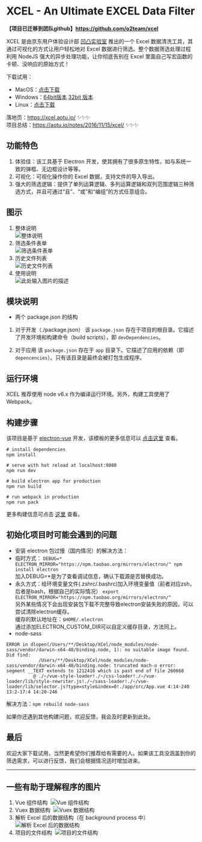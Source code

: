 # XCEL - An Ultimate EXCEL Data Filter

**【项目已迁移到团队github】https://github.com/o2team/xcel**

XCEL 是由京东用户体验设计部 [凹凸实验室][1] 推出的一个 Excel 数据清洗工具，其通过可视化的方式让用户轻松地对 Excel 数据进行筛选。整个数据筛选处理过程利用 NodeJS 强大的异步处理功能，让你彻底告别在 Excel 里面自己写宏函数的卡顿、没响应的原始方式！

下载试用： 

 - MacOS：[点击下载][2] 
 - Windows：[64bit版本][3]  [32bit 版本][4]
 - Linux：[点击下载][5]

落地页：https://xcel.aotu.io/ ✨✨✨   
项目总结：https://aotu.io/notes/2016/11/15/xcel/ ✨✨✨

## 功能特色

1. 体验佳：该工具基于 Electron 开发，使其拥有了很多原生特性，如与系统一致的弹框、无边框设计等等。
2. 可视化：可视化操作你的 Excel 数据，支持文件的导入导出。
3. 强大的筛选逻辑：提供了单列运算逻辑、多列运算逻辑和双列范围逻辑三种筛选方式，并且可通过“且”、“或”和“编组”的方式任意组合。

## 图示
1. 整体说明  
![整体说明][6]
2. 筛选条件表单  
![筛选条件表单][7]
3. 历史文件列表  
![历史文件列表][8]
4. 使用说明  
![此处输入图片的描述][9]

## 模块说明

- 两个 package.json 的结构
 
 1. 对于开发（./package.json）
该 `package.json` 存在于项目的根目录。它描述了开发环境和构建命令（build scripts），即 `devDependencies`。

 2. 对于应用
该 `package.json` 存在于 `app` 目录下。它描述了应用的依赖（即 `depencencies`）。只有该目录是最终会被打包生成程序。

## 运行环境

XCEL 推荐使用 node v6.x 作为编译运行环境。另外，构建工具使用了 Webpack。

## 构建步骤
该项目是基于 [electron-vue][10] 开发，该模板的更多信息可以 [点击这里][11] 查看。
```
# install dependencies
npm install

# serve with hot reload at localhost:9080
npm run dev

# build electron app for production
npm run build

# run webpack in production
npm run pack
```

更多构建信息可点击 [这里][12] 查看。

## 初始化项目时可能会遇到的问题

- 安装 electron 包过慢（国内情况）的解决方法：
 - 临时方式：
 `DEBUG=* ELECTRON_MIRROR="https://npm.taobao.org/mirrors/electron/" npm install electron`    
加入DEBUG=*是为了查看调试信息，确认下载源是否替换成功。
 - 永久方式：给环境变量文件(.zshrc/.bashrc)加入环境变量值（前者对应zsh，后者是bash，根据自己的实际情况）
 `export ELECTRON_MIRROR="https://npm.taobao.org/mirrors/electron/"`   
另外某些情况下会出现安装包下载不完整导致electron安装失败的原因，可以尝试清除electron缓存。  
缓存的默认地址在：``$HOME/.electron``   
通过添加ELECTRON_CUSTOM_DIR可以自定义缓存目录，方法同上。
- node-sass
```
ERROR in dlopen(/Users/**/Desktop/XCel/node_modules/node-sass/vendor/darwin-x64-48/binding.node, 1): no suitable image found.  Did find:
            /Users/**/Desktop/XCel/node_modules/node-sass/vendor/darwin-x64-48/binding.node: truncated mach-o error: segment __TEXT extends to 1212416 which is past end of file 260668
          @ ./~/vue-style-loader!./~/css-loader!./~/vue-loader/lib/style-rewriter.js!./~/sass-loader!./~/vue-loader/lib/selector.js?type=style&index=0!./app/src/App.vue 4:14-240 13:2-17:4 14:20-246
```

解决方法：`npm rebuild node-sass`

如果你还遇到其他构建问题，欢迎反馈，我会及时更新到此处。

## 最后
欢迎大家下载试用，当然更希望你们推荐给有需要的人。如果该工具没涵盖到你的筛选需求，可以进行反馈，我们会根据情况适时增加进来。   

---

## 一些有助于理解程序的图片

1. Vue 组件结构
  ![Vue 组件结构][13]
2. Vuex 数据结构
  ![Vuex 数据结构][14]
3. 解析 Excel 后的数据结构（在 background process 中）
  ![解析 Excel 后的数据结构][15]
4. 项目的文件结构
  ![项目的文件结构][16]


[1]: https://aotu.io/
  [2]: http://jdc.jd.com/lab/xcel/download/1.3.0/xcel-1.3.0.dmg
  [3]: http://jdc.jd.com/lab/xcel/download/1.3.0/xcel%20Setup%201.3.0.exe
  [4]: http://jdc.jd.com/lab/xcel/download/1.3.0/xcel%20Setup%201.3.0-ia32.exe
  [5]: http://jdc.jd.com/lab/xcel/download/1.3.0/xcel-1.3.0-linux-x64.zip
  [6]: https://misc.aotu.io/JChehe/2016-11-15-xcel/graphic11.png
  [7]: https://misc.aotu.io/JChehe/2016-11-15-xcel/graphic22.png
  [8]: https://misc.aotu.io/JChehe/2016-11-15-xcel/graphic33.png
  [9]: https://misc.aotu.io/JChehe/2016-11-15-xcel/graphic44.png
  [10]: https://github.com/SimulatedGREG/electron-vue
  [11]: https://simulatedgreg.gitbooks.io/electron-vue/content/index.html
  [12]: https://simulatedgreg.gitbooks.io/electron-vue/content/docs/npm_scripts.html
  [13]: https://misc.aotu.io/JChehe/2016-11-15-xcel/component-structure.jpg
  [14]: https://misc.aotu.io/JChehe/2016-11-15-xcel/vuex-data-structure.jpg
  [15]: https://misc.aotu.io/JChehe/2016-11-15-xcel/excel-data-analysis.jpg
  [16]: https://misc.aotu.io/JChehe/2016-11-15-xcel/file-structure.jpg
